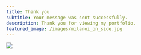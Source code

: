```yaml
---
title: Thank you
subtitle: Your message was sent successfully.
description: Thank you for viewing my portfolio.
featured_image: /images/milanoi_on_side.jpg
---
```


![](/images/thank_you_note.pg)